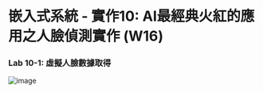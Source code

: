 # 嵌入式系統 - 實作10: AI最經典火紅的應用之人臉偵測實作 (W16)
### Lab 10-1: 虛擬人臉數據取得
![image](https://user-images.githubusercontent.com/89329170/144733385-ee51f1f6-0293-4b04-9213-b7a4465ecc61.png)
